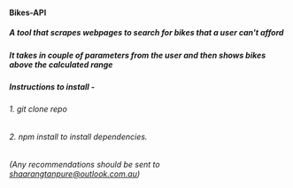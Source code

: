 #### Bikes-API

##### A tool that scrapes webpages to search for bikes that a user can't afford

##### It takes in couple of parameters from the user and then shows bikes above the calculated range

##### Instructions to install - 
###### 1. git clone repo
###### 2. npm install to install dependencies.

###### (Any recommendations should be sent to shaarangtanpure@outlook.com.au)